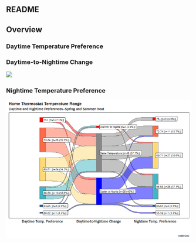 ## README


## Overview


### Daytime Temperature Preference

### Daytime-to-Nightime Change
![](https://media.giphy.com/media/1hMjJILpxoWpQad37L/giphy.gif)


### Nightime Temperature Preference




![](home_temp_analysis_files/figure-markdown_github/unnamed-chunk-2-1.png)


